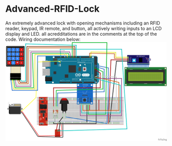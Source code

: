 # Advanced-RFID-Lock
An extremely advanced lock with opening mechanisms including an RFID reader, keypad, IR remote, and button, all actively writing inputs to an LCD display and LED. all acredditations are in the comments at the top of the code. Wiring documentation below:
![alt text](https://github.com/The-EAR-Foundation/Advanced-RFID-Lock/blob/main/door_lock/door%20lock%20wiring.png?raw=true)

